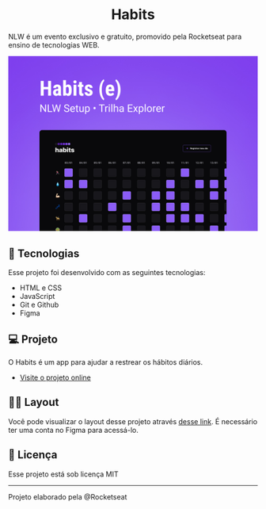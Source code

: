 <h1 align="center"> Habits</h1>
<p>NLW é um evento exclusivo e gratuito, promovido pela Rocketseat para ensino de tecnologias WEB.</p>

![Capa do Projeto](./git/habits.jpg)

## 🚀 Tecnologias
Esse projeto foi desenvolvido com as seguintes tecnologias:

- HTML e CSS
- JavaScript
- Git e Github
- Figma

## 💻 Projeto
O Habits é um app para ajudar a restrear os hábitos diários.

- [Visite o projeto online](https://CPCabral.github.io/nlw--Setup/Explorer_nlw_jan_23/)

## 👩‍💻 Layout

Você pode visualizar o layout desse projeto através [desse link](https://www.figma.com/community/file/1195327109778210238). É necessário ter uma conta no Figma para acessá-lo.

## 📝 Licença

Esse projeto está sob licença MIT

---
Projeto elaborado pela @Rocketseat
